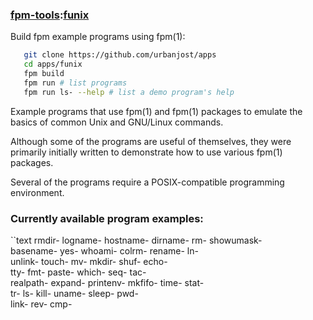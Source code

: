 ### [fpm-tools](https://github.com/search?q="fpm-tools"%20in:topic%20language:fortran):[funix](https://urbanjost.github.io/funix/funix.1.html)

Build fpm example programs using fpm(1):

```bash
   git clone https://github.com/urbanjost/apps
   cd apps/funix
   fpm build
   fpm run # list programs
   fpm run ls- --help # list a demo program's help
```
Example programs that use fpm(1) and fpm(1) packages to 
emulate the basics of common Unix and GNU/Linux commands.

Although some of the programs are useful of themselves, they were
primarily initially written to demonstrate how to use various fpm(1)
packages.

Several of the programs require a POSIX-compatible programming
environment.

### Currently available program examples:
``text
rmdir-      logname-    hostname-   dirname-    rm-         showumask-  
basename-   yes-        whoami-     colrm-      rename-     ln-         
unlink-     touch-      mv-         mkdir-      shuf-       echo-       
tty-        fmt-        paste-      which-      seq-        tac-        
realpath-   expand-     printenv-   mkfifo-     time-       stat-       
tr-         ls-         kill-       uname-      sleep-      pwd-        
link-       rev-        cmp-        
```
